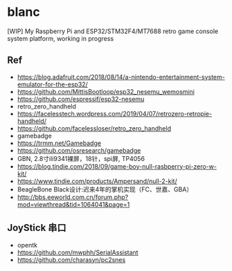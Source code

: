 # blanc
[WIP] My Raspberry Pi and ESP32/STM32F4/MT7688 retro game console system platform, working in progress

## Ref  
* https://blog.adafruit.com/2018/08/14/a-nintendo-entertainment-system-emulator-for-the-esp32/  
* https://github.com/MittisBootloop/esp32_nesemu_wemosmini  
* https://github.com/espressif/esp32-nesemu  
* retro_zero_handheld  
* https://facelesstech.wordpress.com/2019/04/07/retrozero-retropie-handheld/  
* https://github.com/facelessloser/retro_zero_handheld  
* gamebadge  
* https://trmm.net/Gamebadge  
* https://github.com/osresearch/gamebadge  
* GBN, 2.8寸ili9341裸屏，18针，spi屏, TP4056     
* https://blog.tindie.com/2018/09/game-boy-null-rasbperry-pi-zero-w-kit/  
* https://www.tindie.com/products/Ampersand/null-2-kit/  
* BeagleBone Black设计:迟来4年的掌机实现（FC、世嘉、GBA）  
* http://bbs.eeworld.com.cn/forum.php?mod=viewthread&tid=1064041&page=1  

## JoyStick 串口    
* opentk  
* https://github.com/mwphh/SerialAssistant  
* https://github.com/charasyn/pc2snes  
